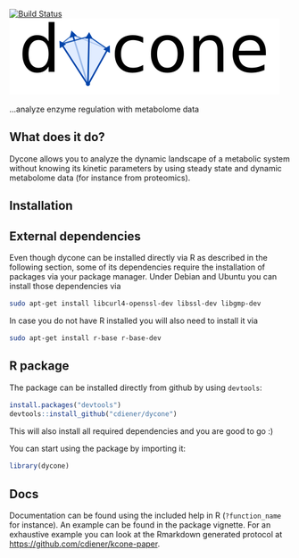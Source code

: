 [![Build Status](https://travis-ci.org/cdiener/dycone.svg?branch=master)](https://travis-ci.org/cdiener/dycone)
![dycone](stuff/logo.svg)

...analyze enzyme regulation with metabolome data

What does it do?
--------------

Dycone allows you to analyze the dynamic landscape of a metabolic system 
without knowing its kinetic parameters by using steady state and dynamic 
metabolome data (for instance from proteomics).

Installation
-----------

## External dependencies

Even though dycone can be installed directly via R as described in the following 
section, some of its dependencies require the installation of packages via
your package manager. Under Debian and Ubuntu you can install those dependencies
via

```bash
sudo apt-get install libcurl4-openssl-dev libssl-dev libgmp-dev
```

In case you do not have R installed you will also need to install it via

```bash
sudo apt-get install r-base r-base-dev
```

## R package

The package can be installed directly from github by using `devtools`:

```R
install.packages("devtools")
devtools::install_github("cdiener/dycone")
```

This will also install all required dependencies and you are good to go :)

You can start using the package by importing it:
```R
library(dycone)
```

Docs
----

Documentation can be found using the included help in R (`?function_name` for 
instance). An example can be found in the package vignette. For an exhaustive
example you can look at the Rmarkdown generated protocol at
https://github.com/cdiener/kcone-paper.
